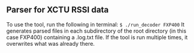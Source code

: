 ## Parser for XCTU RSSI data
To use the tool, run the following in terminal:
`$ ./run_decoder FXP400`
It generates parsed files in each subdirectory of the root directory (in this case FXP400) containing a .log.txt file. If the tool is run multiple times, it overwrites what was already there.
